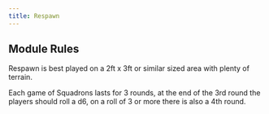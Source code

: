 ```yaml
---
title: Respawn
---
```


## Module Rules

Respawn is best played on a 2ft x 3ft or similar sized area with plenty of terrain.

Each game of Squadrons lasts for 3 rounds, at the end of the 3rd round the players should roll a d6, on a roll of 3 or more there is also a 4th round.
